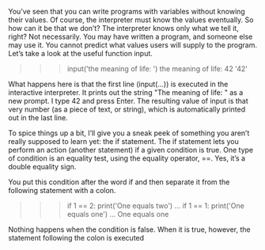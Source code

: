 You’ve seen that you can write programs with variables without knowing their values. Of course, the
interpreter must know the values eventually. So how can it be that we don’t? The interpreter knows only
what we tell it, right? Not necessarily.
You may have written a program, and someone else may use it. You cannot predict what values users
will supply to the program. Let’s take a look at the useful function input.
>>> input('the meaning of life: ')
the meaning of life: 42
'42'

What happens here is that the first line (input(...)) is executed in the interactive interpreter. It prints out
the string "The meaning of life: " as a new prompt. I type 42 and press Enter. The resulting value of
input is that very number (as a piece of text, or string), which is automatically printed out in the last line.

To spice things up a bit, I’ll give you a sneak peek of something you aren’t really supposed to learn yet: the if statement.
The if statement lets you perform an action (another statement) if a given condition is true. One type of condition is an equality test, 
using the equality operator, ==. Yes, it’s a double equality sign.

You put this condition after the word if and then separate it from the following statement with a colon.
>>> if 1 == 2: print('One equals two')
...
>>> if 1 == 1: print('One equals one')
...
One equals one

Nothing happens when the condition is false. When it is true, however, the statement following the colon is executed


